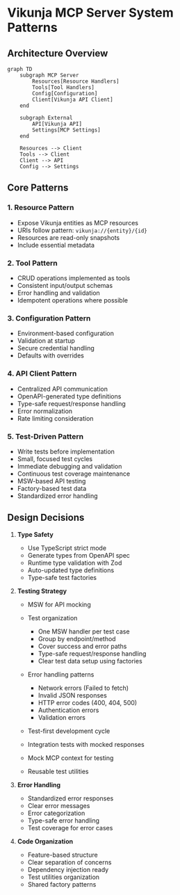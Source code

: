 # Vikunja MCP Server System Patterns

## Architecture Overview

```mermaid
graph TD
    subgraph MCP Server
        Resources[Resource Handlers]
        Tools[Tool Handlers]
        Config[Configuration]
        Client[Vikunja API Client]
    end

    subgraph External
        API[Vikunja API]
        Settings[MCP Settings]
    end

    Resources --> Client
    Tools --> Client
    Client --> API
    Config --> Settings
```

## Core Patterns

### 1. Resource Pattern

- Expose Vikunja entities as MCP resources
- URIs follow pattern: `vikunja://{entity}/{id}`
- Resources are read-only snapshots
- Include essential metadata

### 2. Tool Pattern

- CRUD operations implemented as tools
- Consistent input/output schemas
- Error handling and validation
- Idempotent operations where possible

### 3. Configuration Pattern

- Environment-based configuration
- Validation at startup
- Secure credential handling
- Defaults with overrides

### 4. API Client Pattern

- Centralized API communication
- OpenAPI-generated type definitions
- Type-safe request/response handling
- Error normalization
- Rate limiting consideration

### 5. Test-Driven Pattern

- Write tests before implementation
- Small, focused test cycles
- Immediate debugging and validation
- Continuous test coverage maintenance
- MSW-based API testing
- Factory-based test data
- Standardized error handling

## Design Decisions

1. **Type Safety**

   - Use TypeScript strict mode
   - Generate types from OpenAPI spec
   - Runtime type validation with Zod
   - Auto-updated type definitions
   - Type-safe test factories

2. **Testing Strategy**

   - MSW for API mocking
   - Test organization

     - One MSW handler per test case
     - Group by endpoint/method
     - Cover success and error paths
     - Type-safe request/response handling
     - Clear test data setup using factories

   - Error handling patterns

     - Network errors (Failed to fetch)
     - Invalid JSON responses
     - HTTP error codes (400, 404, 500)
     - Authentication errors
     - Validation errors

   - Test-first development cycle
   - Integration tests with mocked responses
   - Mock MCP context for testing
   - Reusable test utilities

3. **Error Handling**

   - Standardized error responses
   - Clear error messages
   - Error categorization
   - Type-safe error handling
   - Test coverage for error cases

4. **Code Organization**
   - Feature-based structure
   - Clear separation of concerns
   - Dependency injection ready
   - Test utilities organization
   - Shared factory patterns
